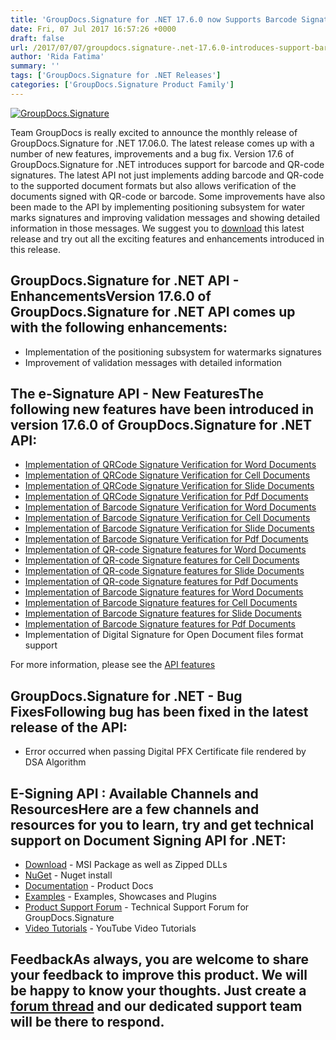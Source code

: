 ```yaml
---
title: 'GroupDocs.Signature for .NET 17.6.0 now Supports Barcode Signature'
date: Fri, 07 Jul 2017 16:57:26 +0000
draft: false
url: /2017/07/07/groupdocs.signature-.net-17.6.0-introduces-support-barcode-signature/
author: 'Rida Fatima'
summary: ''
tags: ['GroupDocs.Signature for .NET Releases']
categories: ['GroupDocs.Signature Product Family']
---
```


[![GroupDocs.Signature](http://blog.groupdocs.com/wp-content/uploads/sites/4/2016/07/groupdocs-signature-net.png)](https://www.groupdocs.com/products/signature/net)

Team GroupDocs is really excited to announce the monthly release of GroupDocs.Signature for .NET 17.06.0. The latest release comes up with a number of new features, improvements and a bug fix. Version 17.6 of GroupDocs.Signature for .NET introduces support for barcode and QR-code signatures. The latest API not just implements adding barcode and QR-code to the supported document formats but also allows verification of the documents signed with QR-code or barcode. Some improvements have also been made to the API by implementing positioning subsystem for water marks signatures and improving validation messages and showing detailed information in those messages. We suggest you to [download](https://downloads.groupdocs.com/signature/net/new-releases/groupdocs.signature-for-.net-17.6.0/) this latest release and try out all the exciting features and enhancements introduced in this release.

## GroupDocs.Signature for .NET API - EnhancementsVersion 17.6.0 of GroupDocs.Signature for .NET API comes up with the following enhancements:

*   Implementation of the positioning subsystem for watermarks signatures
*   Improvement of validation messages with detailed information

## The e-Signature API - New FeaturesThe following new features have been introduced in version 17.6.0 of GroupDocs.Signature for .NET API:

*   [Implementation of QRCode Signature Verification for Word Documents](https://docs.groupdocs.com/signature/net)
*   [Implementation of QRCode Signature Verification for Cell Documents](https://docs.groupdocs.com/signature/net)
*   [Implementation of QRCode Signature Verification for Slide Documents](https://docs.groupdocs.com/signature/net)
*   [Implementation of QRCode Signature Verification for Pdf Documents](https://docs.groupdocs.com/signature/net)
*   [Implementation of Barcode Signature Verification for Word Documents](https://docs.groupdocs.com/signature/net)
*   [Implementation of Barcode Signature Verification for Cell Documents](https://docs.groupdocs.com/signature/net)
*   [Implementation of Barcode Signature Verification for Slide Documents](https://docs.groupdocs.com/signature/net)
*   [Implementation of Barcode Signature Verification for Pdf Documents](https://docs.groupdocs.com/signature/net)
*   [Implementation of QR-code Signature features for Word Documents](https://docs.groupdocs.com/signature/net)
*   [Implementation of QR-code Signature features for Cell Documents](https://docs.groupdocs.com/signature/net)
*   [Implementation of QR-code Signature features for Slide Documents](https://docs.groupdocs.com/signature/net)
*   [Implementation of QR-code Signature features for Pdf Documents](https://docs.groupdocs.com/signature/net)
*   [Implementation of Barcode Signature features for Word Documents](https://docs.groupdocs.com/signature/net)
*   [Implementation of Barcode Signature features for Cell Documents](https://docs.groupdocs.com/signature/net)
*   [Implementation of Barcode Signature features for Slide Documents](https://docs.groupdocs.com/signature/net)
*   [Implementation of Barcode Signature features for Pdf Documents](https://docs.groupdocs.com/signature/net)
*   Implementation of Digital Signature for Open Document files format support

For more information, please see the [API features](https://docs.groupdocs.com/display/signaturenet/Features+Overview)

## GroupDocs.Signature for .NET - Bug FixesFollowing bug has been fixed in the latest release of the API:

*   Error occurred when passing Digital PFX Certificate file rendered by DSA Algorithm

## E-Signing API : Available Channels and ResourcesHere are a few channels and resources for you to learn, try and get technical support on **Document Signing API for .NET**:

*   [Download](https://downloads.groupdocs.com/signature/net "GroupDocs.Signature for .NET Downloads") - MSI Package as well as Zipped DLLs
*   [NuGet](https://www.nuget.org/packages/groupdocs-signature-dotnet/17.6.0 "GroupDocs.Signature for .NET NuGet") - Nuget install
*   [Documentation](https://docs.groupdocs.com/display/signaturenet/Home "Signing API Documentation") - Product Docs
*   [Examples](https://github.com/groupdocs-signature/GroupDocs.Signature-for.NET "Signing API Examples") - Examples, Showcases and Plugins
*   [Product Support Forum](http://www.groupdocs.com/Community/forums/groupdocs.signature-product-family/6/showforum.aspx "GroupDocs.Signature for .NET Support forum") \- Technical Support Forum for GroupDocs.Signature
*   [Video Tutorials](https://www.youtube.com/channel/UCXfvjjoMbyvpUlzD4A7oBuA "GroupDocs.Signature for .NET tutorials") \- YouTube Video Tutorials

## FeedbackAs always, you are welcome to share your feedback to improve this product. We will be happy to know your thoughts. Just create a [forum thread](http://www.groupdocs.com/Community/forums/groupdocs.signature-product-family/6/showforum.aspx) and our dedicated support team will be there to respond.





